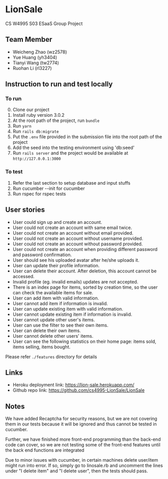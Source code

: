 # LionSale
CS W4995 S03 ESaaS Group Project

## Team Member
+ Weicheng Zhao (wz2578)
+ Yue Huang (yh3404)
+ Tianyi Wang (tw2774)
+ Ruohan Li (rl3227)

## Instruction to run and test locally

### To run
0. Clone our project
1. Install ruby version 3.0.2
2. At the root path of the project, run `bundle`
3. Run `yarn`
4. Run `rails db:migrate`
5. Put the `.env` file provided in the submission file into the root path of the project
6. Add the seed into the testing environment using 'db:seed'
7. Run `rails server` and the project would be available at `http://127.0.0.1:3000`

### To test

1. Refer the last section to setup database and input stuffs
2. Run cucumber --init for cucumber
3. Run rspec for rspec tests

## User stories
+ User could sign up and create an account.
+ User could not create an account with same email twice.
+ User could not create an account without email provided.
+ User could not create an account without username provided.
+ User could not create an account without password provided.
+ User could not create an account when providing different password and password confirmation.
+ User should see his uploaded avatar after he/she uploads it.
+ User can update their profile information.
+ User can delete their account. After deletion, this account cannot be accessed. 
+ Invalid profile (eg. invalid emails) updates are not accepted. 
+ There is an index page for items, sorted by creation time, so the user can check the available items for sale.
+ User can add item with valid information.
+ User cannot add item if information is invalid.
+ User can update existing item with valid information.
+ User cannot update existing item if information is invalid.
+ User cannot update other user's items. 
+ User can use the filter to see their own items. 
+ User can delete their own items. 
+ User cannot delete other users' items.
+ User can see the following statistics on their home page: items sold, items selling, items bought. 

Please refer `./features` directory for details

## Links
+ Heroku deployment link: https://lion-sale.herokuapp.com/
+ Github repo link: https://github.com/cs4995-LionSale/LionSale

## Notes
We have added Recaptcha for security reasons, but we are not covering them in our tests because it will be ignored and thus cannot be tested in cucumber. 

Further, we have finished more front-end programming than the back-end code can cover, so we are not testing some of the front-end features until the back end functions are integrated 

Due to minor issues with cucumber, in certain machines delete user/item might run into error. If so, simply go to linosale.rb and uncomment the lines under "I delete item" and "I delete user", then the tests should pass. 
